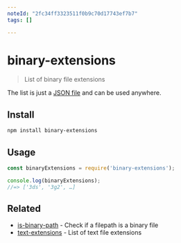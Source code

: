 ```yaml
---
noteId: "2fc34ff3323511f0b9c70d17743ef7b7"
tags: []

---
```


# binary-extensions

> List of binary file extensions

The list is just a [JSON file](binary-extensions.json) and can be used anywhere.

## Install

```sh
npm install binary-extensions
```

## Usage

```js
const binaryExtensions = require('binary-extensions');

console.log(binaryExtensions);
//=> ['3ds', '3g2', …]
```

## Related

- [is-binary-path](https://github.com/sindresorhus/is-binary-path) - Check if a filepath is a binary file
- [text-extensions](https://github.com/sindresorhus/text-extensions) - List of text file extensions
